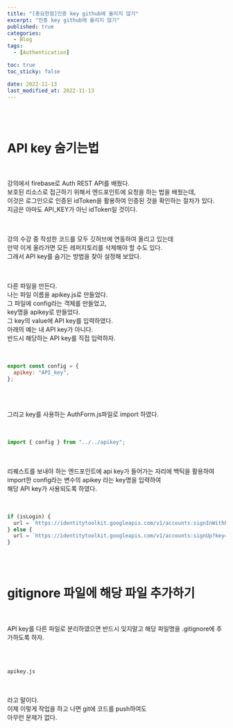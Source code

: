 ```yaml
---
title: "[중요한점]인증 key github에 올리지 않기"
excerpt: "인증 key github에 올리지 않기"
published: true
categories:
  - Blog
tags:
  - [Authentication]

toc: true
toc_sticky: false

date: 2022-11-13
last_modified_at: 2022-11-13
---
```


<br><br>

# API key 숨기는법

<br><br>
강의에서 firebase로 Auth REST API를 배웠다.  
보호된 리소스로 접근하기 위해서 엔드포인트에 요청을 하는 법을 배웠는데,  
이것은 로그인으로 인증된 idToken을 활용하여 인증된 것을 확인하는 절차가 있다.  
지금은 아마도 API_KEY가 아닌 idToken일 것이다.  
<br><br>

강의 수강 중 작성한 코드를 모두 깃허브에 연동하여 올리고 있는데  
만약 이게 올라가면 모든 레퍼지토리를 삭제해야 할 수도 있다.  
그래서 API key를 숨기는 방법을 찾아 설정해 보았다.

<br><br>
다른 파일을 만든다.  
나는 파일 이름을 apikey.js로 만들었다.  
그 파일에 config라는 객체를 만들었고,  
key명을 apikey로 만들었다.  
그 key의 value에 API key를 입력하였다.  
아래의 예는 내 API key가 아니다.  
반드시 해당하는 API key를 직접 입력하자.  
<br><br>

```jsx
export const config = {
  apikey: "API_key",
};
```

<br><br>

그리고 key를 사용하는 AuthForm.js파일로 import 하였다.  
<br><br>

```jsx
import { config } from "../../apikey";
```

<br><br>
리퀘스트를 보내야 하는 엔드포인트에 api key가 들어가는 자리에 백틱을 활용하여  
import한 config라는 변수의 apikey 라는 key명을 입력하여  
해당 API key가 사용되도록 하였다.  
<br><br>

```jsx
if (isLogin) {
  url = `https://identitytoolkit.googleapis.com/v1/accounts:signInWithPassword?key=${config.apikey}`;
} else {
  url = `https://identitytoolkit.googleapis.com/v1/accounts:signUp?key=${config.apikey}`;
}
```

<br><br>

# gitignore 파일에 해당 파일 추가하기

<br><br>
API key를 다른 파일로 분리하였으면 반드시 잊지말고 해당 파일명을 .gitignore에 추가하도록 하자.

<br><br>

`apikey.js`

<br><br>
라고 말이다.  
이제 이렇게 작업을 하고 나면 git에 코드를 push하여도  
아무런 문제가 없다.
